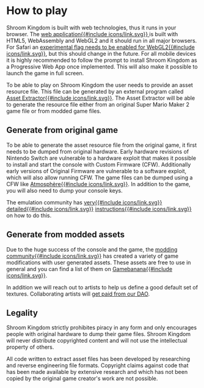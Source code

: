 # How to play

Shroom Kingdom is built with web technologies, thus it runs in your browser.
The <a href="//app.shroomkingdom.net/" target="_blank" rel="noreferrer noopener">web application{{#include icons/link.svg}}
</a> is built with HTML5, WebAssembly and WebGL2 and it should run in all major browsers.
For Safari an <a href="//caniuse.com/?search=webgl2" target="_blank" rel="noreferrer noopener">
experimental flag needs to be enabled for WebGL2{{#include icons/link.svg}}</a>, but this should change in the future.
For all mobile devices it is highly recommended to follow the prompt
to install Shroom Kingdom as a Progressive Web App once implemented.
This will also make it possible to launch the game in full screen.

To be able to play on Shroom Kingdom the user needs to provide an asset resource file.
This file can be generated by an external program called
<a href="//github.com/Shroom-Kingdom/asset-extractor/releases" target="_blank" rel="noreferrer noopener">
Asset Extractor{{#include icons/link.svg}}</a>.
The Asset Extractor will be able to generate the resource file either from an original Super Mario Maker 2 game file
or from modded game files.

## Generate from original game

To be able to generate the asset resource file from the original game, it first needs to be dumped from original hardware.
Early hardware revisions of Nintendo Switch are vulnerable to a hardware exploit that makes it possible to
install and start the console with Custom Firmware (CFW).
Additionally early versions of Original Firmware are vulnerable to a software exploit, which will also allow running CFW.
The game files can be dumped using a CFW like
<a href="//github.com/Atmosphere-NX/Atmosphere" target="_blank" rel="noreferrer noopener">Atmosphère{{#include icons/link.svg}}</a>.
In addition to the game, you will also need to dump your console keys.

The emulation community has <a href="https://yuzu-emu.org/help/quickstart/" target="_blank" rel="noreferrer noopener">
very{{#include icons/link.svg}}</a>
<a href="//wiki.no-intro.org/index.php?title=Nintendo_Switch_Dumping_Guide" target="_blank" rel="noreferrer noopener">
detailed{{#include icons/link.svg}}</a>
<a href="https://github.com/Ryujinx/Ryujinx/wiki/Frequently-Asked-Questions#how-can-i-dump-games" target="_blank"
rel="noreferrer noopener">instructions{{#include icons/link.svg}}</a> on how to do this.

## Generate from modded assets

Due to the huge success of the console and the game, the
<a href="//mariomakingmods.github.io/" target="_blank" rel="noreferrer noopener">modding community{{#include icons/link.svg}}</a>
has created a variety of game modifications with user generated assets.
These assets are free to use in general and you can find a list of them on
<a href="//gamebanana.com/games/7348" target="_blank" rel="noreferrer noopener">Gamebanana{{#include icons/link.svg}}</a>.

In addition we will reach out to artists to help us define a good default set of textures.
Collaborating artists will [get paid from our DAO](8_DAO.md).

## Legality

Shroom Kingdom strictly prohibites piracy in any form and only encourages people
with original hardware to dump their game files.
Shroom Kingdom will never distribute copyrighted content and will not use the intellectual property of others.

All code written to extract asset files has been developed by researching and reverse engineering file formats.
Copyright claims against code that has been made available by extensive research and which has not been copied
by the original game creator's work are not possible.
